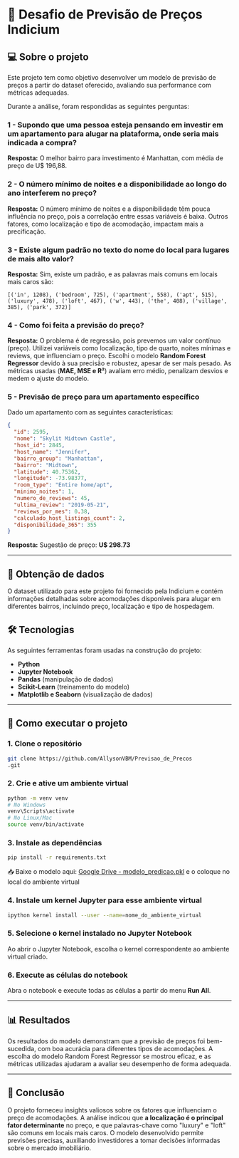 # 🚀 Desafio de Previsão de Preços Indicium

## 💻 Sobre o projeto

Este projeto tem como objetivo desenvolver um modelo de previsão de preços a partir do dataset oferecido, avaliando sua performance com métricas adequadas.

Durante a análise, foram respondidas as seguintes perguntas:

### 1 - Supondo que uma pessoa esteja pensando em investir em um apartamento para alugar na plataforma, onde seria mais indicada a compra?
**Resposta:** O melhor bairro para investimento é Manhattan, com média de preço de U$ 196,88.

### 2 - O número mínimo de noites e a disponibilidade ao longo do ano interferem no preço?
**Resposta:** O número mínimo de noites e a disponibilidade têm pouca influência no preço, pois a correlação entre essas variáveis é baixa. Outros fatores, como localização e tipo de acomodação, impactam mais a precificação.

### 3 - Existe algum padrão no texto do nome do local para lugares de mais alto valor?
**Resposta:** Sim, existe um padrão, e as palavras mais comuns em locais mais caros são:
```
[('in', 1208), ('bedroom', 725), ('apartment', 558), ('apt', 515), ('luxury', 478), ('loft', 467), ('w', 443), ('the', 408), ('village', 385), ('park', 372)]
```

### 4 - Como foi feita a previsão do preço?
**Resposta:** O problema é de regressão, pois prevemos um valor contínuo (preço). Utilizei variáveis como localização, tipo de quarto, noites mínimas e reviews, que influenciam o preço. Escolhi o modelo **Random Forest Regressor** devido à sua precisão e robustez, apesar de ser mais pesado. As métricas usadas (**MAE, MSE e R²**) avaliam erro médio, penalizam desvios e medem o ajuste do modelo.

### 5 - Previsão de preço para um apartamento específico
Dado um apartamento com as seguintes características:
```json
{
  "id": 2595,
  "nome": "Skylit Midtown Castle",
  "host_id": 2845,
  "host_name": "Jennifer",
  "bairro_group": "Manhattan",
  "bairro": "Midtown",
  "latitude": 40.75362,
  "longitude": -73.98377,
  "room_type": "Entire home/apt",
  "minimo_noites": 1,
  "numero_de_reviews": 45,
  "ultima_review": "2019-05-21",
  "reviews_por_mes": 0.38,
  "calculado_host_listings_count": 2,
  "disponibilidade_365": 355
}
```
**Resposta:** Sugestão de preço: **U$ 298.73**

---

## 🎲 Obtenção de dados
O dataset utilizado para este projeto foi fornecido pela Indicium e contém informações detalhadas sobre acomodações disponíveis para alugar em diferentes bairros, incluindo preço, localização e tipo de hospedagem.

## 🛠 Tecnologias
As seguintes ferramentas foram usadas na construção do projeto:
- **Python**
- **Jupyter Notebook**
- **Pandas** (manipulação de dados)
- **Scikit-Learn** (treinamento do modelo)
- **Matplotlib e Seaborn** (visualização de dados)

---

## 🚀 Como executar o projeto

### 1. Clone o repositório
```sh
git clone https://github.com/AllysonVBM/Previsao_de_Precos
.git
```

### 2. Crie e ative um ambiente virtual
```sh
python -m venv venv
# No Windows
venv\Scripts\activate
# No Linux/Mac
source venv/bin/activate
```

### 3. Instale as dependências
```sh
pip install -r requirements.txt
```
📥 Baixe o modelo aqui: [Google Drive - modelo_predicao.pkl](https://drive.google.com/file/d/1TJhmnoLtTyafV3T68EWfekLMyFvP2xUm/view?usp=drive_link)
e o coloque no local do ambiente virtual

### 4. Instale um kernel Jupyter para esse ambiente virtual
```sh
ipython kernel install --user --name=nome_do_ambiente_virtual
```

### 5. Selecione o kernel instalado no Jupyter Notebook
Ao abrir o Jupyter Notebook, escolha o kernel correspondente ao ambiente virtual criado.

### 6. Execute as células do notebook
Abra o notebook e execute todas as células a partir do menu **Run All**.

---

## 📊 Resultados
Os resultados do modelo demonstram que a previsão de preços foi bem-sucedida, com boa acurácia para diferentes tipos de acomodações. A escolha do modelo Random Forest Regressor se mostrou eficaz, e as métricas utilizadas ajudaram a avaliar seu desempenho de forma adequada.

---

## 📌 Conclusão
O projeto forneceu insights valiosos sobre os fatores que influenciam o preço de acomodações. A análise indicou que **a localização é o principal fator determinante** no preço, e que palavras-chave como "luxury" e "loft" são comuns em locais mais caros. O modelo desenvolvido permite previsões precisas, auxiliando investidores a tomar decisões informadas sobre o mercado imobiliário.



